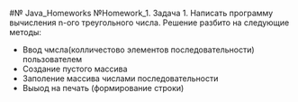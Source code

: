#№ Java_Homeworks
№Homework_1. Задача 1. Написать программу вычисления n-ого треугольного числа.
Решение разбито на следующие методы:
* Ввод чмсла(колличестово элементов последовательности) пользователем
* Создание пустого массива 
* Заполение массива числами последовательности
* Выыод на печать (формирование строки)
